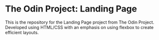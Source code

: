 # The Odin Project: Landing Page
This is the repository for the Landing Page project from The Odin Project. Developed using HTML/CSS with an emphasis on using flexbox to create efficient layouts.